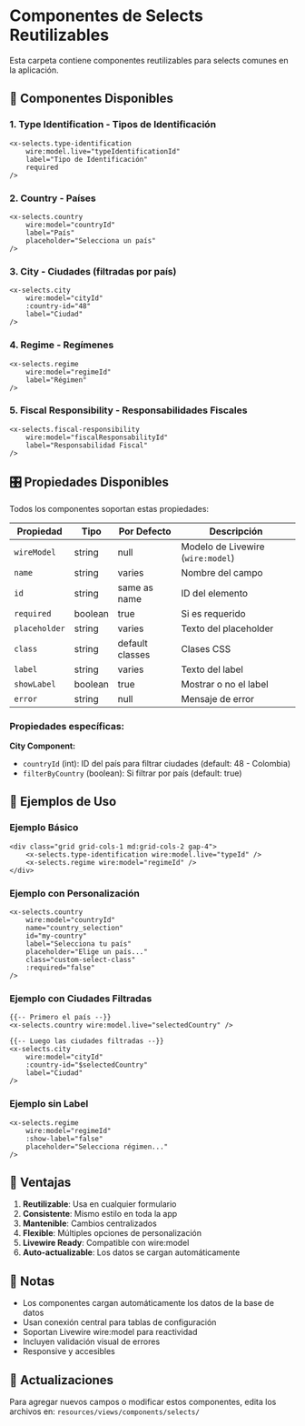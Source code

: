# Componentes de Selects Reutilizables

Esta carpeta contiene componentes reutilizables para selects comunes en la aplicación.

## 📁 Componentes Disponibles

### 1. **Type Identification** - Tipos de Identificación
```blade
<x-selects.type-identification
    wire:model.live="typeIdentificationId"
    label="Tipo de Identificación"
    required
/>
```

### 2. **Country** - Países
```blade
<x-selects.country
    wire:model="countryId"
    label="País"
    placeholder="Selecciona un país"
/>
```

### 3. **City** - Ciudades (filtradas por país)
```blade
<x-selects.city
    wire:model="cityId"
    :country-id="48"
    label="Ciudad"
/>
```

### 4. **Regime** - Regímenes
```blade
<x-selects.regime
    wire:model="regimeId"
    label="Régimen"
/>
```

### 5. **Fiscal Responsibility** - Responsabilidades Fiscales
```blade
<x-selects.fiscal-responsibility
    wire:model="fiscalResponsabilityId"
    label="Responsabilidad Fiscal"
/>
```

## 🎛️ Propiedades Disponibles

Todos los componentes soportan estas propiedades:

| Propiedad | Tipo | Por Defecto | Descripción |
|-----------|------|-------------|-------------|
| `wireModel` | string | null | Modelo de Livewire (`wire:model`) |
| `name` | string | varies | Nombre del campo |
| `id` | string | same as name | ID del elemento |
| `required` | boolean | true | Si es requerido |
| `placeholder` | string | varies | Texto del placeholder |
| `class` | string | default classes | Clases CSS |
| `label` | string | varies | Texto del label |
| `showLabel` | boolean | true | Mostrar o no el label |
| `error` | string | null | Mensaje de error |

### Propiedades específicas:

**City Component:**
- `countryId` (int): ID del país para filtrar ciudades (default: 48 - Colombia)
- `filterByCountry` (boolean): Si filtrar por país (default: true)

## 🔧 Ejemplos de Uso

### Ejemplo Básico
```blade
<div class="grid grid-cols-1 md:grid-cols-2 gap-4">
    <x-selects.type-identification wire:model.live="typeId" />
    <x-selects.regime wire:model="regimeId" />
</div>
```

### Ejemplo con Personalización
```blade
<x-selects.country
    wire:model="countryId"
    name="country_selection"
    id="my-country"
    label="Selecciona tu país"
    placeholder="Elige un país..."
    class="custom-select-class"
    :required="false"
/>
```

### Ejemplo con Ciudades Filtradas
```blade
{{-- Primero el país --}}
<x-selects.country wire:model.live="selectedCountry" />

{{-- Luego las ciudades filtradas --}}
<x-selects.city
    wire:model="cityId"
    :country-id="$selectedCountry"
    label="Ciudad"
/>
```

### Ejemplo sin Label
```blade
<x-selects.regime
    wire:model="regimeId"
    :show-label="false"
    placeholder="Selecciona régimen..."
/>
```

## 🚀 Ventajas

1. **Reutilizable**: Usa en cualquier formulario
2. **Consistente**: Mismo estilo en toda la app
3. **Mantenible**: Cambios centralizados
4. **Flexible**: Múltiples opciones de personalización
5. **Livewire Ready**: Compatible con wire:model
6. **Auto-actualizable**: Los datos se cargan automáticamente

## 📝 Notas

- Los componentes cargan automáticamente los datos de la base de datos
- Usan conexión central para tablas de configuración
- Soportan Livewire wire:model para reactividad
- Incluyen validación visual de errores
- Responsive y accesibles

## 🔄 Actualizaciones

Para agregar nuevos campos o modificar estos componentes, edita los archivos en:
`resources/views/components/selects/`